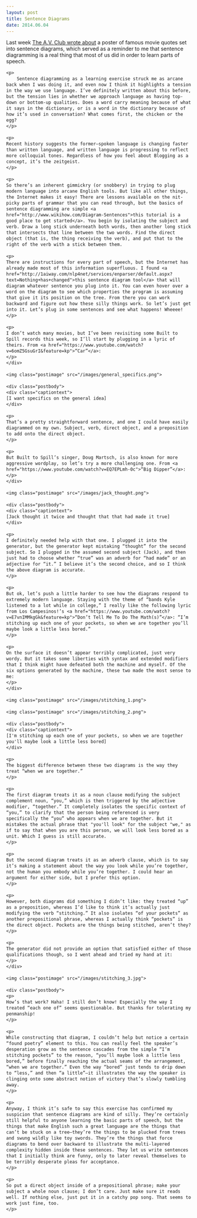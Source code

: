```yaml
---
layout: post
title: Sentence Diagrams
date: 2014.06.04
---
```


<div class="row cf">
  <div class="posts">
    <p>
    	Last week <a href="http://www.avclub.com/article/heres-poster-famous-action-movie-quotes-sentence-d-204729">The A.V. Club wrote about</a> a poster of famous movie quotes set into sentence diagrams, which served as a reminder to me that sentence diagramming is a real thing that most of us did in order to learn parts of speech. 
    </p>

    <p>
    	Sentence diagramming as a learning exercise struck me as arcane back when I was doing it, and even now I think it highlights a tension in the way we use language. I’ve definitely written about this before, but the tension lies in whether we approach language as having top-down or bottom-up qualities. Does a word carry meaning because of what it says in the dictionary, or is a word in the dictionary because of how it’s used in conversation? What comes first, the chicken or the egg? 
    </p>

    <p>
    Recent history suggests the former—spoken language is changing faster than written language, and written language is progressing to reflect more colloquial tones. Regardless of how you feel about Blogging as a concept, it’s the zeitgeist.
    </p>

    <p>
    So there’s an inherent gimmickry (or snobbery) in trying to plug modern language into arcane English tools. But like all other things, the Internet makes it easy! There are lessons available on the nit-picky parts of grammar that you can read through, but the basics of sentence diagramming are simple <a href="http://www.wikihow.com/Diagram-Sentences">this tutorial is a good place to get started</a>. You begin by isolating the subject and verb. Draw a long stick underneath both words, then another long stick that intersects that line between the two words. Find the direct object (that is, the thing receiving the verb), and put that to the right of the verb with a stick between them. 

    <p>
    There are instructions for every part of speech, but the Internet has already made most of this information superfluous. I found <a href="http://1aiway.com/nlp4net/services/enparser/default.aspx?text=Nothing+has+changed">this sentence diagram tool</a> that will diagram whatever sentence you plug into it. You can even hover over a word on the diagram to see which properties the program is assuming that give it its position on the tree. From there you can work backward and figure out how these silly things work. So let’s just get into it. Let’s plug in some sentences and see what happens! Wheeee!
    </p>

    <p>
    I don’t watch many movies, but I’ve been revisiting some Built to Spill records this week, so I’ll start by plugging in a lyric of theirs. From <a href="https://www.youtube.com/watch?v=6omZ5GsuGrI&feature=kp">“Car”</a>:
    </p>
    </div>

    <img class="postimage" src="/images/general_specifics.png">

    <div class="postbody">
    <div class="captiontext">
    [I want specifics on the general idea]
    </div>

    <p>
    That’s a pretty straightforward sentence, and one I could have easily diagrammed on my own. Subject, verb, direct object, and a preposition to add onto the direct object.
    </p>

    <p>
    But Built to Spill’s singer, Doug Martsch, is also known for more aggressive wordplay, so let’s try a more challenging one. From <a href="https://www.youtube.com/watch?v=EQ7EPLmh-0c">“Big Dipper”</a>:
    </p>
    </div>

    <img class="postimage" src="/images/jack_thought.png">

    <div class="postbody">
    <div class="captiontext">
    [Jack thought it twice and thought that that had made it true]
    </div>

    <p>
    I definitely needed help with that one. I plugged it into the generator, but the generator kept mistaking “thought” for the second subject. So I plugged in the assumed second subject (Jack), and then just had to choose whether “true” was an adverb for “had made” or an adjective for “it.” I believe it’s the second choice, and so I think the above diagram is accurate.
    </p>

    <p>
    But ok, let’s push a little harder to see how the diagrams respond to extremely modern language. Staying with the theme of “bands Kyle listened to a lot while in college,” I really like the following lyric from Los Campesinos!’s <a href="https://www.youtube.com/watch?v=E7vnIMMkgGk&feature=kp">“Don’t Tell Me To Do The Math(s)”</a>: “I’m stitching up each one of your pockets, so when we are together you’ll maybe look a little less bored.” 
    </p>

    <p>
    On the surface it doesn’t appear terribly complicated, just very wordy. But it takes some liberties with syntax and extended modifiers that I think might have defeated both the machine and myself. Of the six options generated by the machine, these two made the most sense to me:
    </p>
    </div>

    <img class="postimage" src="/images/stitching_1.png">

    <img class="postimage" src="/images/stitching_2.png">

    <div class="postbody">
    <div class="captiontext">
    [I'm stitching up each one of your pockets, so when we are together you'll maybe look a little less bored]
    </div>

    <p>
    The biggest difference between these two diagrams is the way they treat “when we are together.” 
    </p>

    <p>
    The first diagram treats it as a noun clause modifying the subject complement noun, “you,” which is then triggered by the adjective modifier, “together.” It completely isolates the specific context of “you,” to clarify that the person being referenced is very specifically the “you” who appears when we are together. But it mistakes the actual phrase that "you'll look" for the subject "we," as if to say that when you are this person, we will look less bored as a unit. Which I guess is still accurate.
    </p>

    <p>
    But the second diagram treats it as an adverb clause, which is to say it’s making a statement about the way you look while you’re together, not the human you embody while you’re together. I could hear an argument for either side, but I prefer this option.
    </p>

    <p>
    However, both diagrams did something I didn’t like: they treated “up” as a preposition, whereas I’d like to think it’s actually just modifying the verb “stitching.” It also isolates “of your pockets” as another prepositional phrase, whereas I actually think “pockets” is the direct object. Pockets are the things being stitched, aren’t they?
    </p>

    <p>
    The generator did not provide an option that satisfied either of those qualifications though, so I went ahead and tried my hand at it:
    </p>
    </div>

    <img class="postimage" src="/images/stitching_3.jpg">

    <div class="postbody">
    <p>
    How’s that work? Haha! I still don’t know! Especially the way I treated “each one of” seems questionable. But thanks for tolerating my penmanship!
    </p>

    <p>
    While constructing that diagram, I couldn’t help but notice a certain “found poetry” element to this. You can really feel the speaker’s desperation grow as the sentence cascades from the simple “I’m stitching pockets” to the reason, “you’ll maybe look a little less bored,” before finally reaching the actual seams of the arrangement, “when we are together.” Even the way “bored” just tends to drip down to “less,” and then “a little”—it illustrates the way the speaker is clinging onto some abstract notion of victory that’s slowly tumbling away.
    </p>

    <p>
    Anyway, I think it’s safe to say this exercise has confirmed my suspicion that sentence diagrams are kind of silly. They’re certainly still helpful to anyone learning the basic parts of speech, but the things that make English such a great language are the things that can’t be stuck on a tree—they’re the things to be plucked from trees and swung wildly like toy swords. They’re the things that force diagrams to bend over backward to illustrate the multi-layered complexity hidden inside these sentences. They let us write sentences that I initially think are funny, only to later reveal themselves to be terribly desperate pleas for acceptance.
    </p>

    <p>
    So put a direct object inside of a prepositional phrase; make your subject a whole noun clause; I don’t care. Just make sure it reads well. If nothing else, just put it in a catchy pop song. That seems to work just fine, too.
    </p>

  </div>
</div>